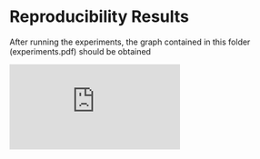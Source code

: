# Reproducibility Results
After running the experiments, the graph contained in this folder (experiments.pdf) should be obtained

![Alt text](https://github.com/rtolosana/fog-modelling/files/7516862/experiments.pdf)
